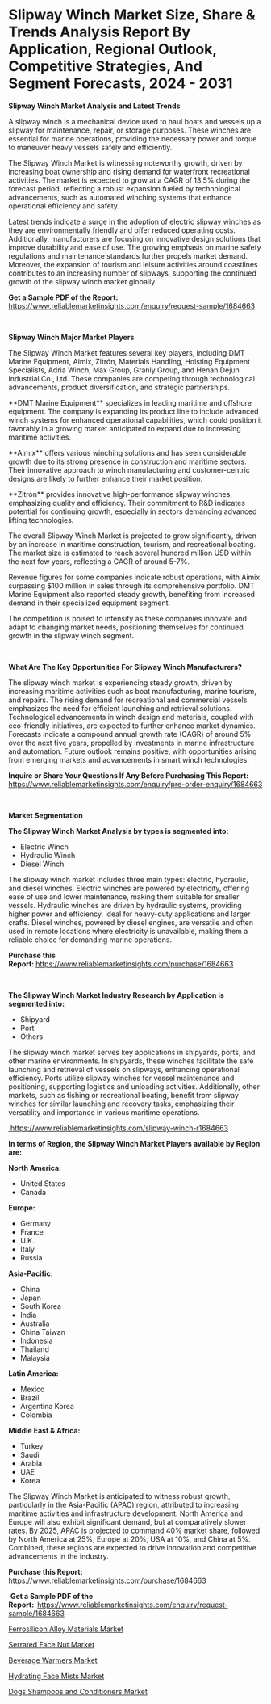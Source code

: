 <p><h1>Slipway Winch Market Size, Share & Trends Analysis Report By Application, Regional Outlook, Competitive Strategies, And Segment Forecasts, 2024 - 2031</h1></p><p><strong>Slipway Winch Market Analysis and Latest Trends</strong></p>
<p><p>A slipway winch is a mechanical device used to haul boats and vessels up a slipway for maintenance, repair, or storage purposes. These winches are essential for marine operations, providing the necessary power and torque to maneuver heavy vessels safely and efficiently.</p><p>The Slipway Winch Market is witnessing noteworthy growth, driven by increasing boat ownership and rising demand for waterfront recreational activities. The market is expected to grow at a CAGR of 13.5% during the forecast period, reflecting a robust expansion fueled by technological advancements, such as automated winching systems that enhance operational efficiency and safety. </p><p>Latest trends indicate a surge in the adoption of electric slipway winches as they are environmentally friendly and offer reduced operating costs. Additionally, manufacturers are focusing on innovative design solutions that improve durability and ease of use. The growing emphasis on marine safety regulations and maintenance standards further propels market demand. Moreover, the expansion of tourism and leisure activities around coastlines contributes to an increasing number of slipways, supporting the continued growth of the slipway winch market globally.</p></p>
<p><strong>Get a Sample PDF of the Report:&nbsp;</strong> <a href="https://www.reliablemarketinsights.com/enquiry/request-sample/1684663?utm_campaign=1725&utm_medium=2&utm_source=Github&utm_content=ia&utm_term=16102024&utm_id=slipway-winch">https://www.reliablemarketinsights.com/enquiry/request-sample/1684663</a></p>
<p>&nbsp;</p>
<p><strong>Slipway Winch Major Market Players</strong></p>
<p><p>The Slipway Winch Market features several key players, including DMT Marine Equipment, Aimix, Zitrón, Materials Handling, Hoisting Equipment Specialists, Adria Winch, Max Group, Granly Group, and Henan Dejun Industrial Co., Ltd. These companies are competing through technological advancements, product diversification, and strategic partnerships.</p><p>**DMT Marine Equipment** specializes in leading maritime and offshore equipment. The company is expanding its product line to include advanced winch systems for enhanced operational capabilities, which could position it favorably in a growing market anticipated to expand due to increasing maritime activities.</p><p>**Aimix** offers various winching solutions and has seen considerable growth due to its strong presence in construction and maritime sectors. Their innovative approach to winch manufacturing and customer-centric designs are likely to further enhance their market position.</p><p>**Zitrón** provides innovative high-performance slipway winches, emphasizing quality and efficiency. Their commitment to R&D indicates potential for continuing growth, especially in sectors demanding advanced lifting technologies.</p><p>The overall Slipway Winch Market is projected to grow significantly, driven by an increase in maritime construction, tourism, and recreational boating. The market size is estimated to reach several hundred million USD within the next few years, reflecting a CAGR of around 5-7%.</p><p>Revenue figures for some companies indicate robust operations, with Aimix surpassing $100 million in sales through its comprehensive portfolio. DMT Marine Equipment also reported steady growth, benefiting from increased demand in their specialized equipment segment.</p><p>The competition is poised to intensify as these companies innovate and adapt to changing market needs, positioning themselves for continued growth in the slipway winch segment.</p></p>
<p>&nbsp;</p>
<p><strong>What Are The Key Opportunities For Slipway Winch Manufacturers?</strong></p>
<p><p>The slipway winch market is experiencing steady growth, driven by increasing maritime activities such as boat manufacturing, marine tourism, and repairs. The rising demand for recreational and commercial vessels emphasizes the need for efficient launching and retrieval solutions. Technological advancements in winch design and materials, coupled with eco-friendly initiatives, are expected to further enhance market dynamics. Forecasts indicate a compound annual growth rate (CAGR) of around 5% over the next five years, propelled by investments in marine infrastructure and automation. Future outlook remains positive, with opportunities arising from emerging markets and advancements in smart winch technologies.</p></p>
<p><strong>Inquire or Share Your Questions If Any Before Purchasing This Report:</strong> <a href="https://www.reliablemarketinsights.com/enquiry/pre-order-enquiry/1684663?utm_campaign=1725&utm_medium=2&utm_source=Github&utm_content=ia&utm_term=16102024&utm_id=slipway-winch">https://www.reliablemarketinsights.com/enquiry/pre-order-enquiry/1684663</a></p>
<p>&nbsp;</p>
<p><strong>Market Segmentation</strong></p>
<p><strong>The Slipway Winch Market Analysis by types is segmented into:</strong></p>
<p><ul><li>Electric Winch</li><li>Hydraulic Winch</li><li>Diesel Winch</li></ul></p>
<p><p>The slipway winch market includes three main types: electric, hydraulic, and diesel winches. Electric winches are powered by electricity, offering ease of use and lower maintenance, making them suitable for smaller vessels. Hydraulic winches are driven by hydraulic systems, providing higher power and efficiency, ideal for heavy-duty applications and larger crafts. Diesel winches, powered by diesel engines, are versatile and often used in remote locations where electricity is unavailable, making them a reliable choice for demanding marine operations.</p></p>
<p><strong>Purchase this Report:&nbsp;</strong><a href="https://www.reliablemarketinsights.com/purchase/1684663?utm_campaign=1725&utm_medium=2&utm_source=Github&utm_content=ia&utm_term=16102024&utm_id=slipway-winch">https://www.reliablemarketinsights.com/purchase/1684663</a></p>
<p>&nbsp;</p>
<p><strong>The Slipway Winch Market Industry Research by Application is segmented into:</strong></p>
<p><ul><li>Shipyard</li><li>Port</li><li>Others</li></ul></p>
<p><p>The slipway winch market serves key applications in shipyards, ports, and other marine environments. In shipyards, these winches facilitate the safe launching and retrieval of vessels on slipways, enhancing operational efficiency. Ports utilize slipway winches for vessel maintenance and positioning, supporting logistics and unloading activities. Additionally, other markets, such as fishing or recreational boating, benefit from slipway winches for similar launching and recovery tasks, emphasizing their versatility and importance in various maritime operations.</p></p>
<p><a href="https://www.reliablemarketinsights.com/slipway-winch-r1684663?utm_campaign=1725&utm_medium=2&utm_source=Github&utm_content=ia&utm_term=16102024&utm_id=slipway-winch">&nbsp;https://www.reliablemarketinsights.com/slipway-winch-r1684663</a></p>
<p><strong>In terms of Region, the Slipway Winch Market Players available by Region are:</strong></p>
<p>
    <p> <strong> North America: </strong>
        <ul>
            <li>United States</li>
            <li>Canada</li>
        </ul>
        </p> 
    <p> <strong> Europe: </strong>
        <ul>
            <li>Germany</li>
            <li>France</li>
            <li>U.K.</li>
            <li>Italy</li>
            <li>Russia</li>
        </ul>
        </p> 
    <p> <strong> Asia-Pacific: </strong>
        <ul>
            <li>China</li>
            <li>Japan</li>
            <li>South Korea</li>
            <li>India</li>
            <li>Australia</li>
            <li>China Taiwan</li>
            <li>Indonesia</li>
            <li>Thailand</li>
            <li>Malaysia</li>
        </ul>
        </p> 
    <p> <strong> Latin America: </strong>
        <ul>
            <li>Mexico</li>
            <li>Brazil</li>
            <li>Argentina Korea</li>
            <li>Colombia</li>
        </ul>
        </p> 
    <p> <strong> Middle East & Africa: </strong>
        <ul>
            <li>Turkey</li>
            <li>Saudi</li>
            <li>Arabia</li>
            <li>UAE</li>
            <li>Korea</li>
        </ul>
    </p>
    </p>
<p><p>The Slipway Winch Market is anticipated to witness robust growth, particularly in the Asia-Pacific (APAC) region, attributed to increasing maritime activities and infrastructure development. North America and Europe will also exhibit significant demand, but at comparatively slower rates. By 2025, APAC is projected to command 40% market share, followed by North America at 25%, Europe at 20%, USA at 10%, and China at 5%. Combined, these regions are expected to drive innovation and competitive advancements in the industry.</p></p>
<p><strong>Purchase this Report: </strong><a href="https://www.reliablemarketinsights.com/purchase/1684663?utm_campaign=1725&utm_medium=2&utm_source=Github&utm_content=ia&utm_term=16102024&utm_id=slipway-winch">https://www.reliablemarketinsights.com/purchase/1684663</a></p>
<p>&nbsp;<strong>Get a Sample PDF of the Report:&nbsp;&nbsp;</strong><a href="https://www.reliablemarketinsights.com/enquiry/request-sample/1684663?utm_campaign=1725&utm_medium=2&utm_source=Github&utm_content=ia&utm_term=16102024&utm_id=slipway-winch">https://www.reliablemarketinsights.com/enquiry/request-sample/1684663</a></p>
<p><strong></strong></p>
<p><p><a href="https://www.linkedin.com/pulse/insights-ferrosilicon-alloy-materials-industry-market-financial-7kexc?trk=public_post_embed_feed-article-content&utm_campaign=1725&utm_medium=2&utm_source=Github&utm_content=ia&utm_term=16102024&utm_id=slipway-winch">Ferrosilicon Alloy Materials Market</a></p><p><a href="https://www.linkedin.com/pulse/future-serrated-face-nut-market-global-forecast-trends-2024-kovhe?utm_campaign=1725&utm_medium=2&utm_source=Github&utm_content=ia&utm_term=16102024&utm_id=slipway-winch">Serrated Face Nut Market</a></p><p><a href="https://www.linkedin.com/pulse/global-beverage-warmers-market-trends-forecasts-strategic-analysis-s5lnc?trk=public_post_embed_feed-article-content&utm_campaign=1725&utm_medium=2&utm_source=Github&utm_content=ia&utm_term=16102024&utm_id=slipway-winch">Beverage Warmers Market</a></p><p><a href="https://www.linkedin.com/pulse/hydrating-face-mists-market-forecasts-trends-impact-analysis-2024-ehe5c?trk=public_post_embed_feed-article-content&utm_campaign=1725&utm_medium=2&utm_source=Github&utm_content=ia&utm_term=16102024&utm_id=slipway-winch">Hydrating Face Mists Market</a></p><p><a href="https://www.linkedin.com/pulse/consumer-behavior-shifts-dogs-shampoos-conditioners-market-demand-cpeec?trk=public_post_embed_feed-article-content&utm_campaign=1725&utm_medium=2&utm_source=Github&utm_content=ia&utm_term=16102024&utm_id=slipway-winch">Dogs Shampoos and Conditioners Market</a></p></p>